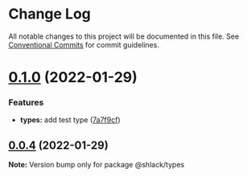 # Change Log

All notable changes to this project will be documented in this file.
See [Conventional Commits](https://conventionalcommits.org) for commit guidelines.

# [0.1.0](https://github.com/IgorGorbov/learning-monorepos-/compare/@shlack/types@0.0.4...@shlack/types@0.1.0) (2022-01-29)


### Features

* **types:** add test type ([7a7f9cf](https://github.com/IgorGorbov/learning-monorepos-/commit/7a7f9cf64fb41957a90c8c555524030bd5e8ded4))





## [0.0.4](https://github.com/IgorGorbov/learning-monorepos-/compare/@shlack/types@0.0.3...@shlack/types@0.0.4) (2022-01-29)

**Note:** Version bump only for package @shlack/types
